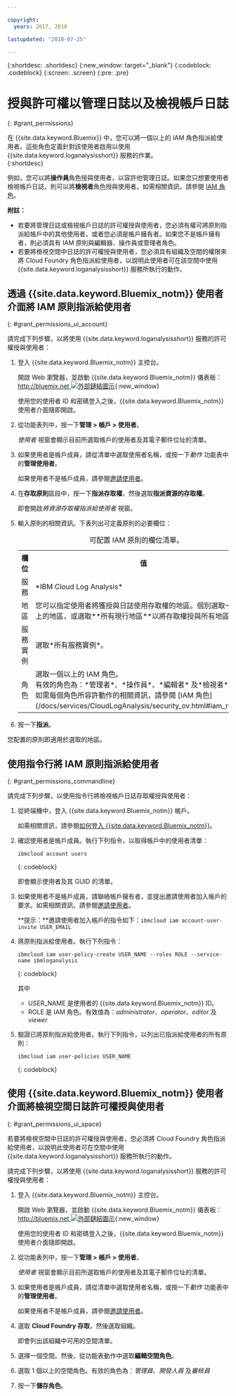 ```yaml
---

copyright:
  years: 2017, 2018

lastupdated: "2018-07-25"

---
```


{:shortdesc: .shortdesc}
{:new_window: target="_blank"}
{:codeblock: .codeblock}
{:screen: .screen}
{:pre: .pre}


# 授與許可權以管理日誌以及檢視帳戶日誌
{: #grant_permissions}

在 {{site.data.keyword.Bluemix}} 中，您可以將一個以上的 IAM 角色指派給使用者。這些角色定義針對該使用者啟用以使用 {{site.data.keyword.loganalysisshort}} 服務的作業。  
{:shortdesc}

例如，您可以將**操作員**角色授與使用者，以容許他管理日誌。如果您只想要使用者檢視帳戶日誌，則可以將**檢視者**角色授與使用者。如需相關資訊，請參閱 [IAM 角色](/docs/services/CloudLogAnalysis/security_ov.html#iam_roles)。

**附註：** 

* 若要將管理日誌或檢視帳戶日誌的許可權授與使用者，您必須有權可將原則指派給帳戶中的其他使用者，或者您必須是帳戶擁有者。如果您不是帳戶擁有者，則必須具有 IAM 原則與編輯器、操作員或管理者角色。
* 若要將檢視空間中日誌的許可權授與使用者，您必須具有組織及空間的權限來將 Cloud Foundry 角色指派給使用者，以說明此使用者可在該空間中使用 {{site.data.keyword.loganalysisshort}} 服務所執行的動作。 

## 透過 {{site.data.keyword.Bluemix_notm}} 使用者介面將 IAM 原則指派給使用者
{: #grant_permissions_ui_account}

請完成下列步驟，以將使用 {{site.data.keyword.loganalysisshort}} 服務的許可權授與使用者：

1. 登入 {{site.data.keyword.Bluemix_notm}} 主控台。

    開啟 Web 瀏覽器，並啟動 {{site.data.keyword.Bluemix_notm}} 儀表板：[http://bluemix.net ![外部鏈結圖示](../../../icons/launch-glyph.svg "外部鏈結圖示")](http://bluemix.net){:new_window}
	
	使用您的使用者 ID 和密碼登入之後，{{site.data.keyword.Bluemix_notm}} 使用者介面隨即開啟。

2. 從功能表列中，按一下**管理 > 帳戶 > 使用者**。 

    *使用者* 視窗會顯示目前所選取帳戶的使用者及其電子郵件位址的清單。
	
3. 如果使用者是帳戶成員，請從清單中選取使用者名稱，或按一下*動作* 功能表中的**管理使用者**。

    如果使用者不是帳戶成員，請參閱[邀請使用者](/docs/iam/iamuserinv.html#iamuserinv)。

4. 在**存取原則**區段中，按一下**指派存取權**，然後選取**指派資源的存取權**。

    即會開啟*將資源存取權指派給使用者* 視窗。

5. 輸入原則的相關資訊。下表列出可定義原則的必要欄位： 

    <table>
	  <caption>可配置 IAM 原則的欄位清單。</caption>
	  <tr>
	    <th>欄位</th>
		<th>值</th>
	  </tr>
	  <tr>
	    <td>服務</td>
		<td>*IBM Cloud Log Analysis*</td>
	  </tr>	  
	  <tr>
	    <td>地區</td>
		<td>您可以指定使用者將獲授與日誌使用存取權的地區。個別選取一個以上的地區，或選取**所有現行地區**以將存取權授與所有地區。</td>
	  </tr>
	  <tr>
	    <td>服務實例</td>
		<td>選取*所有服務實例*。</td>
	  </tr>
	  <tr>
	    <td>角色</td>
		<td>選取一個以上的 IAM 角色。<br>有效的角色為：*管理者*、*操作員*、*編輯者* 及*檢視者*。<br>如需每個角色所容許動作的相關資訊，請參閱 [IAM 角色](/docs/services/CloudLogAnalysis/security_ov.html#iam_roles)。</td>
	  </tr>
     </table>
	
6. 按一下**指派**。
	
您配置的原則即適用於選取的地區。 


## 使用指令行將 IAM 原則指派給使用者
{: #grant_permissions_commandline}

請完成下列步驟，以使用指令行將檢視帳戶日誌存取權授與使用者：

1. 從終端機中，登入 {{site.data.keyword.Bluemix_notm}} 帳戶。 

    如需相關資訊，請參閱[如何登入 {{site.data.keyword.Bluemix_notm}}](/docs/services/CloudLogAnalysis/qa/cli_qa.html#login)。

2. 確認使用者是帳戶成員。執行下列指令，以取得帳戶中的使用者清單：

    ```
	ibmcloud account users
	```
    {: codeblock}	

	即會顯示使用者及其 GUID 的清單。

3. 如果使用者不是帳戶成員，請聯絡帳戶擁有者，並提出邀請使用者加入帳戶的要求。如需相關資訊，請參閱[邀請使用者](/docs/iam/iamuserinv.html#iamuserinv)。

    **提示：**邀請使用者加入帳戶的指令如下：`ibmcloud iam account-user-invite USER_EMAIL`
		
4. 將原則指派給使用者。執行下列指令：

    ```
    ibmcloud iam user-policy-create USER_NAME --roles ROLE --service-name ibmloganalysis
	```
	{: codeblock}

	其中
    * USER_NAME 是使用者的 {{site.data.keyword.Bluemix_notm}} ID。
	* ROLE 是 IAM 角色。有效值為：*administrator*、*operator*、*editor* 及 *viewer*

5. 驗證已將原則指派給使用者。執行下列指令，以列出已指派給使用者的所有原則：

    ```
    ibmcloud iam user-policies USER_NAME
	```
	{: codeblock}




## 使用 {{site.data.keyword.Bluemix_notm}} 使用者介面將檢視空間日誌許可權授與使用者
{: #grant_permissions_ui_space}

若要將檢視空間中日誌的許可權授與使用者，您必須將 Cloud Foundry 角色指派給使用者，以說明此使用者可在空間中使用 {{site.data.keyword.loganalysisshort}} 服務所執行的動作。 

請完成下列步驟，以將使用 {{site.data.keyword.loganalysisshort}} 服務的許可權授與使用者：

1. 登入 {{site.data.keyword.Bluemix_notm}} 主控台。

    開啟 Web 瀏覽器，並啟動 {{site.data.keyword.Bluemix_notm}} 儀表板：[http://bluemix.net ![外部鏈結圖示](../../../icons/launch-glyph.svg "外部鏈結圖示")](http://bluemix.net){:new_window}
	
	使用您的使用者 ID 和密碼登入之後，{{site.data.keyword.Bluemix_notm}} 使用者介面隨即開啟。

2. 從功能表列中，按一下**管理 > 帳戶 > 使用者**。 

    *使用者* 視窗會顯示目前所選取帳戶的使用者及其電子郵件位址的清單。
	
3. 如果使用者是帳戶成員，請從清單中選取使用者名稱，或按一下*動作* 功能表中的**管理使用者**。

    如果使用者不是帳戶成員，請參閱[邀請使用者](/docs/iam/iamuserinv.html#iamuserinv)。

4. 選取 **Cloud Foundry 存取**，然後選取組織。

    即會列出該組織中可用的空間清單。

5. 選擇一個空間。然後，從功能表動作中選取**編輯空間角色**。

6. 選取 1 個以上的空間角色。有效的角色為：*管理員*、*開發人員* 及*審核員*
	
7. 按一下**儲存角色**。





